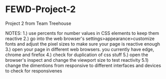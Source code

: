 # FEWD-Project-2

Project 2 from Team Treehouse

NOTES:
1.) use percents for number values in CSS elements to keep them reactive
2.) go into the web browser's settings>appearance>customize fonts and adjust
the pixel sizes to make sure your page is reactive enough
3.) open your page in different web browsers. you currently have edge, chrome and firefox
4.) check for duplication of css stuff
5.) open the browser's inspect and change the viewport size to test reactivity
5.1) change the dimentions from responsive to different interfaces and devices to check for responsivenes

